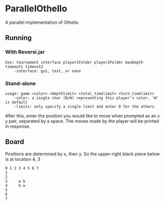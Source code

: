 # ParallelOthello
A parallel implementation of Othello



## Running

### With Reversi.jar

    Use: tournament interface player1Folder player2Folder maxDepth timeout1 timeout2
        -interface: gui, text, or none


### Stand-alone
    usage: game <color> <depthlimit> <total_timelimit> <turn_timelimit>
        -color: a single char (B/W) representing this player's color. 'W' is default
        -limits: only specify a single limit and enter 0 for the others

After this, enter the position you would like to move when prompted as an x y pair, separated by a space. The moves made by the player will be printed in response.



## Board

Positions are determined by x, then y. So the upper-right black piece below is at location 4, 3


	0 1 2 3 4 5 6 7
	1
	2
	3     w b
	4     b w
	5
	6
	7